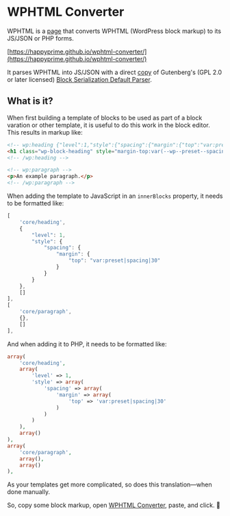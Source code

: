 # WPHTML Converter

WPHTML is a [page](https://happyprime.github.io/wphtml-converter/) that converts WPHTML (WordPress block markup) to its JS/JSON or PHP forms.

[https://happyprime.github.io/wphtml-converter/](https://happyprime.github.io/wphtml-converter/)

It parses WPHTML into JS/JSON with a direct [copy](https://github.com/WordPress/gutenberg/blob/b3ea2b6a80ee92f26148899455669c53ae2f49de/packages/block-serialization-default-parser/src/index.js) of Gutenberg's (GPL 2.0 or later licensed) [Block Serialization Default Parser](https://github.com/WordPress/gutenberg/tree/trunk/packages/block-serialization-default-parser).

## What is it?

When first building a template of blocks to be used as part of a block varation or other template, it is useful to do this work in the block editor. This results in markup like:

```html
<!-- wp:heading {"level":1,"style":{"spacing":{"margin":{"top":"var:preset|spacing|30"}}}} -->
<h1 class="wp-block-heading" style="margin-top:var(--wp--preset--spacing--30)">An example headline</h1>
<!-- /wp:heading -->

<!-- wp:paragraph -->
<p>An example paragraph.</p>
<!-- /wp:paragraph -->
```

When adding the template to JavaScript in an `innerBlocks` property, it needs to be formatted like:

```js
[
	'core/heading',
	{
		"level": 1,
		"style": {
			"spacing": {
				"margin": {
					"top": "var:preset|spacing|30"
				}
			}
		}
	},
	[]
],
[
	'core/paragraph',
	{},
	[]
],
```

And when adding it to PHP, it needs to be formatted like:

```php
array(
	'core/heading',
	array(
		'level' => 1,
		'style' => array(
			'spacing' => array(
				'margin' => array(
					'top' => 'var:preset|spacing|30'
				)
			)
		)
	),
	array()
),
array(
	'core/paragraph',
	array(),
	array()
),
```

As your templates get more complicated, so does this translation—when done manually.

So, copy some block markup, open [WPHTML Converter](https://happyprime.github.io/wphtml-converter/), paste, and click. 🕺
